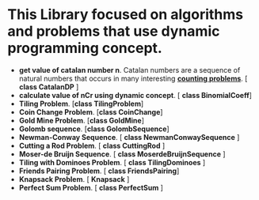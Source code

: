 # This Library focused on algorithms and problems that use dynamic programming concept.

-	**get value of catalan number n**. Catalan numbers are a sequence of natural numbers that occurs in many interesting [**counting problems**](https://www.geeksforgeeks.org/applications-of-catalan-numbers/). [ **class CatalanDP** ]
-   **calculate value of nCr using dynamic concept**. [ **class BinomialCoeff**]
-   **Tiling Problem**. [**class TilingProblem**]
-   **Coin Change Problem**. [**class CoinChange**]
-   **Gold Mine Problem**. [**class GoldMine**]
-   **Golomb sequence**. [**class GolombSequence**]
-   **Newman-Conway Sequence**. [ **class NewmanConwaySequence** ]
-   **Cutting a Rod Problem**. [ **class CuttingRod** ]
-   **Moser-de Bruijn Sequence**. [ **class MoserdeBruijnSequence** ]
-   **Tiling with Dominoes Problem**. [ **class TilingDominoes** ]
-   **Friends Pairing Problem**. [ **class FriendsPairing**]
-   **Knapsack Problem**. [ **Knapsack** ]
-   **Perfect Sum Problem**. [ **class PerfectSum** ]





















